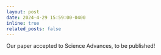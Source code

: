 ```yaml
---
layout: post
date: 2024-4-29 15:59:00-0400
inline: true
related_posts: false
---
```


Our paper accepted to Science Advances, to be published!</a>
